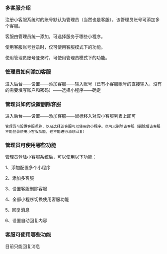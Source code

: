 ### 多客服介绍

注册小客服系统时的账号默认为管理员（当然也是客服），该管理员账号可添加多个客服。

客服由管理员统一添加，可选择服务于哪些小程序。

使用客服账号登录时，仅可使用客服模式下的功能。

使用管理员账号登录时，可使用管理员模式下的功能。

### 管理员如何添加客服

进入后台——设置——添加客服——输入账号（已有小客服账号的直接输入，没有的需要填写账户和密码）——选择小程序——确定

### 管理员如何设置删除客服

进入后台——设置——添加客服——鼠标移入对应小客服列表上即可

```
管理员可设置客服昵称，以及选择该客服可以使用的小程序。也可以删除该客服（删除后该客服不能登录使用小客服功能，也不能进行消息回复）
```

### 管理员可使用哪些功能

 管理员登陆小客服系统后，可以使用以下功能： 

1、添加配置多个小程序

2、添加多客服

3、设置客服删除客服

4、全部小程序切换使用客服功能

5、回复消息

6、设置自动回复内容

### 客服可使用哪些功能

目前只能回复消息

